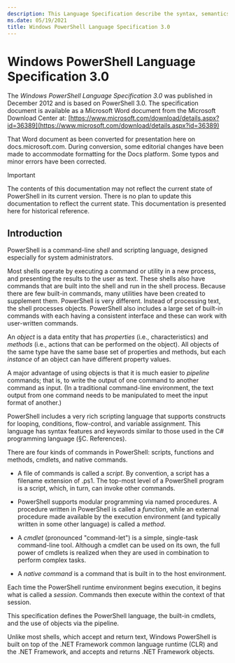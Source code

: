 ```yaml
---
description: This Language Specification describe the syntax, semantics, and behavior of the PowerShell language.
ms.date: 05/19/2021
title: Windows PowerShell Language Specification 3.0
---
```

# Windows PowerShell Language Specification 3.0

The _Windows PowerShell Language Specification 3.0_ was published in December 2012 and is based on
PowerShell 3.0. The specification document is available as a Microsoft Word document from the
Microsoft Download Center at:
[https://www.microsoft.com/download/details.aspx?id=36389](https://www.microsoft.com/download/details.aspx?id=36389)

That Word document as been converted for presentation here on docs.microsoft.com. During conversion,
some editorial changes have been made to accommodate formatting for the Docs platform. Some typos
and minor errors have been corrected.

> [!IMPORTANT]
> The contents of this documentation may not reflect the current state of PowerShell in its current
> version. There is no plan to update this documentation to reflect the current state. This
> documentation is presented here for historical reference.

## Introduction

PowerShell is a command-line *shell* and scripting language, designed especially for system
administrators.

Most shells operate by executing a command or utility in a new process, and presenting the results
to the user as text. These shells also have commands that are built into the shell and run in the
shell process. Because there are few built-in commands, many utilities have been created to
supplement them. PowerShell is very different. Instead of processing text, the shell processes
objects. PowerShell also includes a large set of built-in commands with each having a consistent
interface and these can work with user-written commands.

An *object* is a data entity that has *properties* (i.e., characteristics) and *methods* (i.e.,
actions that can be performed on the object). All objects of the same type have the same base set of
properties and methods, but each *instance* of an object can have different property values.

A major advantage of using objects is that it is much easier to *pipeline* commands; that is, to
write the output of one command to another command as input. (In a traditional command-line
environment, the text output from one command needs to be manipulated to meet the input format of
another.)

PowerShell includes a very rich scripting language that supports constructs for looping, conditions,
flow-control, and variable assignment. This language has syntax features and keywords similar to
those used in the C# programming language (§C. References).

There are four kinds of commands in PowerShell: scripts, functions and methods, cmdlets, and native
commands.

- A file of commands is called a *script*. By convention, a script has a filename extension of .ps1.
  The top-most level of a PowerShell program is a script, which, in turn, can invoke other commands.

- PowerShell supports modular programming via named procedures. A procedure written in PowerShell is
  called a *function*, while an external procedure made available by the execution environment (and
  typically written in some other language) is called a *method*.

- A *cmdlet* (pronounced "command-let") is a simple, single-task command-line tool. Although a
  cmdlet can be used on its own, the full power of cmdlets is realized when they are used in
  combination to perform complex tasks.

- A *native command* is a command that is built in to the host environment.

Each time the PowerShell runtime environment begins execution, it begins what is called a *session*.
Commands then execute within the context of that session.

This specification defines the PowerShell language, the built-in cmdlets, and the use of objects via
the pipeline.

Unlike most shells, which accept and return text, Windows PowerShell is built on top of the .NET
Framework common language runtime (CLR) and the .NET Framework, and accepts and returns .NET
Framework objects.
